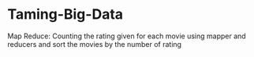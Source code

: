 # Taming-Big-Data
Map Reduce:
Counting the rating given for each movie using mapper and reducers and sort the movies by the number of rating
